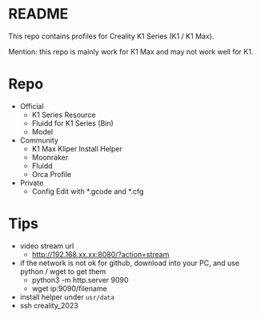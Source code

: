 # README

This repo contains profiles for Creality K1 Series (K1 / K1 Max).

Mention: this repo is mainly work for K1 Max and may not work well for K1.

# Repo
- Official 
  - K1 Series Resource
  - Fluidd for K1 Series (Bin)
  - Model
- Community
  - K1 Max Kliper Install Helper
  - Moonraker
  - Fluidd
  - Orca Profile
- Private
  - Config Edit with *.gcode and *.cfg


# Tips
- video stream url
  - http://192.168.xx.xx:8080/?action=stream
- if the network is not ok for github, download into your PC, and use python / wget to get them
  - python3 -m http.server 9090
  - wget ip:9090/filename
- install helper under `usr/data`
- ssh creality_2023
